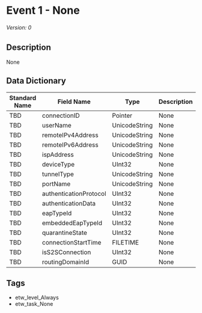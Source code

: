 # Event 1 - None
###### Version: 0

## Description
None

## Data Dictionary
|Standard Name|Field Name|Type|Description|Sample Value|
|---|---|---|---|---|
|TBD|connectionID|Pointer|None|`None`|
|TBD|userName|UnicodeString|None|`None`|
|TBD|remoteIPv4Address|UnicodeString|None|`None`|
|TBD|remoteIPv6Address|UnicodeString|None|`None`|
|TBD|ispAddress|UnicodeString|None|`None`|
|TBD|deviceType|UInt32|None|`None`|
|TBD|tunnelType|UnicodeString|None|`None`|
|TBD|portName|UnicodeString|None|`None`|
|TBD|authenticationProtocol|UInt32|None|`None`|
|TBD|authenticationData|UInt32|None|`None`|
|TBD|eapTypeId|UInt32|None|`None`|
|TBD|embeddedEapTypeId|UInt32|None|`None`|
|TBD|quarantineState|UInt32|None|`None`|
|TBD|connectionStartTime|FILETIME|None|`None`|
|TBD|isS2SConnection|UInt32|None|`None`|
|TBD|routingDomainId|GUID|None|`None`|

## Tags
* etw_level_Always
* etw_task_None